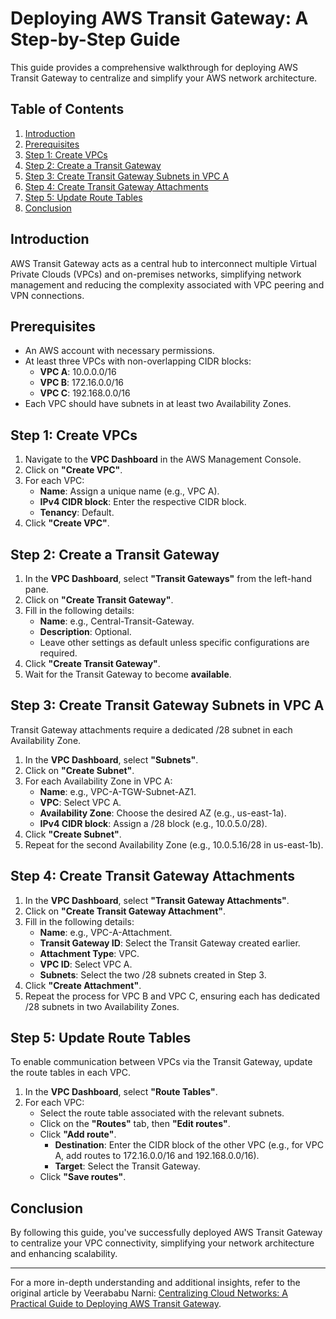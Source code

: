 
# Deploying AWS Transit Gateway: A Step-by-Step Guide

This guide provides a comprehensive walkthrough for deploying AWS Transit Gateway to centralize and simplify your AWS network architecture.

## Table of Contents

1. [Introduction](#introduction)
2. [Prerequisites](#prerequisites)
3. [Step 1: Create VPCs](#step-1-create-vpcs)
4. [Step 2: Create a Transit Gateway](#step-2-create-a-transit-gateway)
5. [Step 3: Create Transit Gateway Subnets in VPC A](#step-3-create-transit-gateway-subnets-in-vpc-a)
6. [Step 4: Create Transit Gateway Attachments](#step-4-create-transit-gateway-attachments)
7. [Step 5: Update Route Tables](#step-5-update-route-tables)
8. [Conclusion](#conclusion)

## Introduction

AWS Transit Gateway acts as a central hub to interconnect multiple Virtual Private Clouds (VPCs) and on-premises networks, simplifying network management and reducing the complexity associated with VPC peering and VPN connections.

## Prerequisites

- An AWS account with necessary permissions.
- At least three VPCs with non-overlapping CIDR blocks:
  - **VPC A**: 10.0.0.0/16
  - **VPC B**: 172.16.0.0/16
  - **VPC C**: 192.168.0.0/16
- Each VPC should have subnets in at least two Availability Zones.

## Step 1: Create VPCs

1. Navigate to the **VPC Dashboard** in the AWS Management Console.
2. Click on **"Create VPC"**.
3. For each VPC:
   - **Name**: Assign a unique name (e.g., VPC A).
   - **IPv4 CIDR block**: Enter the respective CIDR block.
   - **Tenancy**: Default.
4. Click **"Create VPC"**.

## Step 2: Create a Transit Gateway

1. In the **VPC Dashboard**, select **"Transit Gateways"** from the left-hand pane.
2. Click on **"Create Transit Gateway"**.
3. Fill in the following details:
   - **Name**: e.g., Central-Transit-Gateway.
   - **Description**: Optional.
   - Leave other settings as default unless specific configurations are required.
4. Click **"Create Transit Gateway"**.
5. Wait for the Transit Gateway to become **available**.

## Step 3: Create Transit Gateway Subnets in VPC A

Transit Gateway attachments require a dedicated /28 subnet in each Availability Zone.

1. In the **VPC Dashboard**, select **"Subnets"**.
2. Click on **"Create Subnet"**.
3. For each Availability Zone in VPC A:
   - **Name**: e.g., VPC-A-TGW-Subnet-AZ1.
   - **VPC**: Select VPC A.
   - **Availability Zone**: Choose the desired AZ (e.g., us-east-1a).
   - **IPv4 CIDR block**: Assign a /28 block (e.g., 10.0.5.0/28).
4. Click **"Create Subnet"**.
5. Repeat for the second Availability Zone (e.g., 10.0.5.16/28 in us-east-1b).

## Step 4: Create Transit Gateway Attachments

1. In the **VPC Dashboard**, select **"Transit Gateway Attachments"**.
2. Click on **"Create Transit Gateway Attachment"**.
3. Fill in the following details:
   - **Name**: e.g., VPC-A-Attachment.
   - **Transit Gateway ID**: Select the Transit Gateway created earlier.
   - **Attachment Type**: VPC.
   - **VPC ID**: Select VPC A.
   - **Subnets**: Select the two /28 subnets created in Step 3.
4. Click **"Create Attachment"**.
5. Repeat the process for VPC B and VPC C, ensuring each has dedicated /28 subnets in two Availability Zones.

## Step 5: Update Route Tables

To enable communication between VPCs via the Transit Gateway, update the route tables in each VPC.

1. In the **VPC Dashboard**, select **"Route Tables"**.
2. For each VPC:
   - Select the route table associated with the relevant subnets.
   - Click on the **"Routes"** tab, then **"Edit routes"**.
   - Click **"Add route"**.
     - **Destination**: Enter the CIDR block of the other VPC (e.g., for VPC A, add routes to 172.16.0.0/16 and 192.168.0.0/16).
     - **Target**: Select the Transit Gateway.
   - Click **"Save routes"**.

## Conclusion

By following this guide, you've successfully deployed AWS Transit Gateway to centralize your VPC connectivity, simplifying your network architecture and enhancing scalability.

---

For a more in-depth understanding and additional insights, refer to the original article by Veerababu Narni: [Centralizing Cloud Networks: A Practical Guide to Deploying AWS Transit Gateway](https://medium.com/@veerababu.narni232/centralizing-secure-cloud-networks-hands-on-guide-to-deploying-aws-transit-gateway-1032221d4263).
